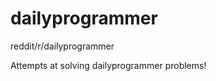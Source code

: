 dailyprogrammer
===============

reddit/r/dailyprogrammer

Attempts at solving dailyprogrammer problems!
